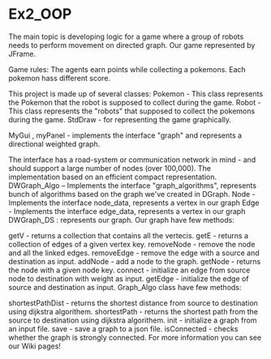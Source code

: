 # Ex2_OOP

The main topic is developing logic for a game where a group of robots needs to perform movement on directed graph. Our game represented by JFrame.

Game rules: The agents earn points while collecting a pokemons. Each pokemon hass different score.

This project is made up of several classes:
Pokemon - This class represents the Pokemon that the robot is supposed to collect during the game. 
Robot - This class represents the "robots" that supposed to collect the pokemons during the game. StdDraw - for representing the game graphically.

MyGui , myPanel - implements the interface "graph" and represents a directional weighted graph.

The interface has a road-system or communication network in mind - and should support a large number of nodes (over 100,000).
The implementation based on an efficient compact representation.
DWGraph_Algo – Implements the interface "graph_algorithms", represents bunch of algorithms based on the graph we've created in DGraph.
Node - Implements the interface node_data, represents a vertex in our graph
Edge - Implements the interface edge_data, represents a vertex in our graph
DWGraph_DS : represents our graph.
Our graph have few methods:

getV - returns a collection that contains all the vertecis.
getE - returns a collection of edges of a given vertex key.
removeNode - remove the node and all the linked edges.
removeEdge - remove the edge with a source and destination as input.
addNode - add a node to the graph.
getNode - returns the node with a given node key.
connect - initialize an edge from source node to destination with weight as input.
getEdge - initialize the edge of source and destination as input.
Graph_Algo class have few methods:

shortestPathDist - returns the shortest distance from source to destination using dijkstra algorithem.
shortestPath - returns the shortest path from the source to destination using dijkstra algorithem.
init - initialize a graph from an input file.
save - save a graph to a json file.
isConnected - checks whether the graph is strongly connected.
For more information you can see our Wiki pages!

